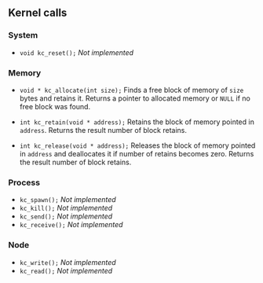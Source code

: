 ## Kernel calls

### System
* `void kc_reset();` _Not implemented_

### Memory

* `void * kc_allocate(int size);`
Finds a free block of memory of `size` bytes and retains it.
Returns a pointer to allocated memory or `NULL` if no free block was found.

* `int kc_retain(void * address);`
Retains the block of memory pointed in `address`.
Returns the result number of block retains.

* `int kc_release(void * address);`
Releases the block of memory pointed in `address` and deallocates it if number of retains becomes zero.
Returns the result number of block retains.

### Process
* `kc_spawn();` _Not implemented_
* `kc_kill();` _Not implemented_
* `kc_send();` _Not implemented_
* `kc_receive();` _Not implemented_

### Node
* `kc_write();` _Not implemented_
* `kc_read();` _Not implemented_

